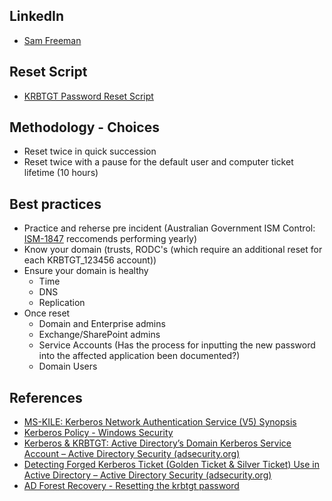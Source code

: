 ## LinkedIn 

- [Sam Freeman](https://www.linkedin.com/in/sam-f-7092491b0?utm_source=share&utm_campaign=share_via&utm_content=profile&utm_medium=android_app)

## Reset Script 

- [KRBTGT Password Reset Script](https://github.com/zjorz/Public-AD-Scripts/blob/master/Reset-KrbTgt-Password-For-RWDCs-And-RODCs.ps1)

## Methodology - Choices

- Reset twice in quick succession
- Reset twice with a pause for the default user and computer ticket lifetime (10 hours)

## Best practices 
- Practice and reherse pre incident (Australian Government ISM Control: [ISM-1847](https://www.cyber.gov.au/resources-business-and-government/essential-cyber-security/ism/cyber-security-guidelines/guidelines-system-hardening) reccomends performing yearly)
- Know your domain (trusts, RODC's (which require an additional reset for each KRBTGT_123456 account))
- Ensure your domain is healthy
   - Time
   - DNS
   - Replication
- Once reset
   - Domain and Enterprise admins
   - Exchange/SharePoint admins
   - Service Accounts (Has the process for inputting the new password into the affected application been documented?)
   - Domain Users

## References

- [MS-KILE: Kerberos Network Authentication Service (V5) Synopsis](https://learn.microsoft.com/en-us/openspecs/windows_protocols/ms-kile/b4af186e-b2ff-43f9-b18e-eedb366abf13) 
- [Kerberos Policy - Windows Security](https://learn.microsoft.com/en-us/windows/security/threat-protection/security-policy-settings/kerberos-policy)
- [Kerberos & KRBTGT: Active Directory’s Domain Kerberos Service Account – Active Directory Security (adsecurity.org)](https://adsecurity.org/?p=483)
- [Detecting Forged Kerberos Ticket (Golden Ticket & Silver Ticket) Use in Active Directory – Active Directory Security (adsecurity.org)](https://adsecurity.org/?p=1515)
- [AD Forest Recovery - Resetting the krbtgt password](https://learn.microsoft.com/en-us/windows-server/identity/ad-ds/manage/forest-recovery-guide/ad-forest-recovery-reset-the-krbtgt-password)

